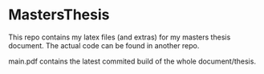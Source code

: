 # MastersThesis

This repo contains my latex files (and extras) for my masters thesis document.
The actual code can be found in another repo.

main.pdf contains the latest commited build of the whole document/thesis.
